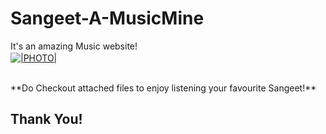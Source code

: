# Sangeet-A-MusicMine
It's an amazing Music website!
<br>
[<img align="center" alt="|PHOTO|" src="http://trumpwallpapers.com/wp-content/uploads/Hacker-Wallpaper-02-1820x1024-1.png" />](https://www.youtube.com/watch?v=sXwaRjU7Tj0) &nbsp;

<br>
**Do Checkout attached files to enjoy listening your favourite Sangeet!**

## Thank You!
